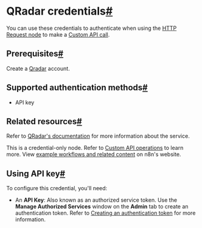 [](https://github.com/n8n-io/n8n-docs/edit/main/docs/integrations/builtin/credentials/qradar.md "Edit this page")

# QRadar credentials[#](#qradar-credentials "Permanent link")

You can use these credentials to authenticate when using the [HTTP Request node](../../core-nodes/n8n-nodes-base.httprequest/) to make a [Custom API call](../../../custom-operations/).

## Prerequisites[#](#prerequisites "Permanent link")

Create a [Qradar](https://www.ibm.com/qradar) account.

## Supported authentication methods[#](#supported-authentication-methods "Permanent link")

*   API key

## Related resources[#](#related-resources "Permanent link")

Refer to [QRadar's documentation](https://ibmsecuritydocs.github.io/qradar_api_overview/) for more information about the service.

This is a credential-only node. Refer to [Custom API operations](../../../custom-operations/) to learn more. View [example workflows and related content](https://n8n.io/integrations/qradar/) on n8n's website.

## Using API key[#](#using-api-key "Permanent link")

To configure this credential, you'll need:

*   An **API Key**: Also known as an authorized service token. Use the **Manage Authorized Services** window on the **Admin** tab to create an authentication token. Refer to [Creating an authentication token](https://www.ibm.com/docs/en/qradar-common?topic=forwarding-creating-authentication-token) for more information.